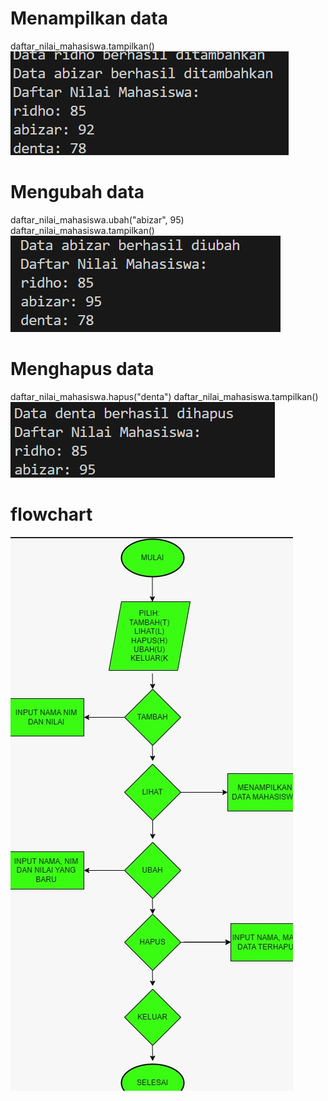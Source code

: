 # Menampilkan data
daftar_nilai_mahasiswa.tampilkan()
![Alt text](image.png)

# Mengubah data
daftar_nilai_mahasiswa.ubah("abizar", 95)
daftar_nilai_mahasiswa.tampilkan()
![Alt text](image-1.png)

# Menghapus data
daftar_nilai_mahasiswa.hapus("denta")
daftar_nilai_mahasiswa.tampilkan()
![Alt text](image-2.png)

# flowchart
![Alt text](image-3.png)

